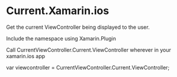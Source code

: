 # Current.Xamarin.ios

Get the current ViewController being displayed to the user.

Include the namespace 
using Xamarin.Plugin

Call CurrentViewController.Current.ViewController wherever in your xamarin.ios app

var viewcontroller = CurrentViewController.Current.ViewController;
